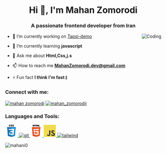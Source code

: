<h1 align="center">Hi 👋, I'm Mahan Zomorodi</h1>
<h3 align="center">A passionate frontend developer from Iran</h3>
<img align="right" alt="Coding"  src="https://gifdb.com/images/high/coding-animated-laptop-flow-stream-ja04010rm5o68zfk.webp">


- 🔭 I’m currently working on [Tapsi-demo](mahani0.github.io/Tapsi-demo/)

- 🌱 I’m currently learning **javascript**

- 💬 Ask me about **Html,Css,j.s**

- 📫 How to reach me **MahanZomorodi.dev@gmail.com**

- ⚡ Fun fact **I think I'm fast:)**

<h3 align="left">Connect with me:</h3>
<p align="left">
<a href="https://linkedin.com/in/mahan zomorodi" target="blank"><img align="center" src="https://raw.githubusercontent.com/rahuldkjain/github-profile-readme-generator/master/src/images/icons/Social/linked-in-alt.svg" alt="mahan zomorodi" height="30" width="40" /></a>
<a href="https://instagram.com/mahan_zomorodii" target="blank"><img align="center" src="https://raw.githubusercontent.com/rahuldkjain/github-profile-readme-generator/master/src/images/icons/Social/instagram.svg" alt="mahan_zomorodii" height="30" width="40" /></a>
</p>

<h3 align="left">Languages and Tools:</h3>
<p align="left"> <a href="https://www.w3schools.com/css/" target="_blank" rel="noreferrer"> <img src="https://raw.githubusercontent.com/devicons/devicon/master/icons/css3/css3-original-wordmark.svg" alt="css3" width="40" height="40"/> </a> <a href="https://git-scm.com/" target="_blank" rel="noreferrer"> <img src="https://www.vectorlogo.zone/logos/git-scm/git-scm-icon.svg" alt="git" width="40" height="40"/> </a> <a href="https://www.w3.org/html/" target="_blank" rel="noreferrer"> <img src="https://raw.githubusercontent.com/devicons/devicon/master/icons/html5/html5-original-wordmark.svg" alt="html5" width="40" height="40"/> </a> <a href="https://developer.mozilla.org/en-US/docs/Web/JavaScript" target="_blank" rel="noreferrer"> <img src="https://raw.githubusercontent.com/devicons/devicon/master/icons/javascript/javascript-original.svg" alt="javascript" width="40" height="40"/> </a> <a href="https://tailwindcss.com/" target="_blank" rel="noreferrer"> <img src="https://www.vectorlogo.zone/logos/tailwindcss/tailwindcss-icon.svg" alt="tailwind" width="40" height="40"/> </a> </p>

<p><img align="center" src="https://github-readme-stats.vercel.app/api/top-langs?username=mahani0&show_icons=true&locale=en&layout=compact" alt="mahani0" /></p>

